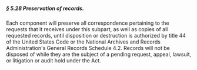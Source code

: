 ##### § 5.28 Preservation of records. #####

Each component will preserve all correspondence pertaining to the requests that it receives under this subpart, as well as copies of all requested records, until disposition or destruction is authorized by title 44 of the United States Code or the National Archives and Records Administration's General Records Schedule 4.2. Records will not be disposed of while they are the subject of a pending request, appeal, lawsuit, or litigation or audit hold under the Act.